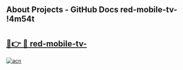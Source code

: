 ## About Projects - GitHub Docs red-mobile-tv- !4m54t

# <h2><a href="https://andorid.site?title=red-mobile-tv-&ref=19M">🔗👉 🔴 red-mobile-tv-</a></h2>

[![acn](https://github.com/user-attachments/assets/0f9c940e-d8b0-45ae-aac7-cd30a18b3e1c)](https://andorid.site?title=red-mobile-tv-&ref=19M)

